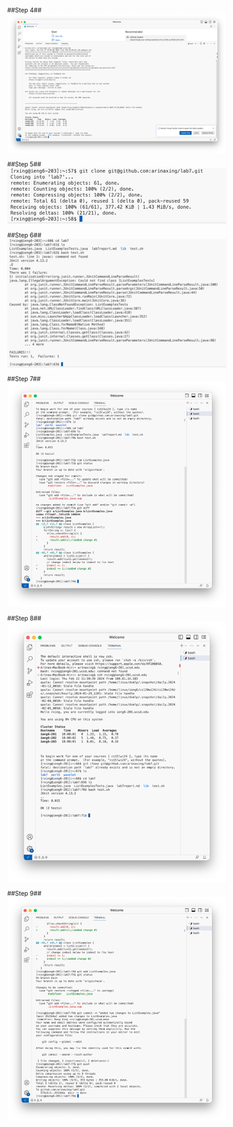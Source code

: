 ##Step 4##
![step4](step4.png)

##Step 5##
![step5](step5.png)

##Step 6##
![step6](step6.png)

##Step 7##
![step7](Step7.png)

##Step 8##
![step8](step8.png)

##Step 9##
![step9](step9.png)
